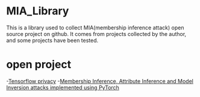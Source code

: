 # MIA_Library
This is a library used to collect MIA(membership inference attack) open source project on github. It comes from projects collected by the author, and some projects have been tested.

# open project
-[Tensorflow  privacy](https://github.com/tensorflow/privacy/tree/master/tensorflow_privacy/privacy/privacy_tests/membership_inference_attack)
-[Membership Inference, Attribute Inference and Model Inversion attacks implemented using PyTorch](https://github.com/shrebox/Privacy-Attacks-in-Machine-Learning)
